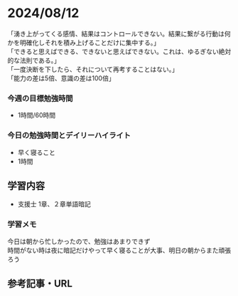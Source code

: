 # 2024/08/12
「湧き上がってくる感情、結果はコントロールできない。結果に繋がる行動は何かを明確化しそれを積み上げることだけに集中する。」  
「できると思えばできる、できないと思えばできない。これは、ゆるぎない絶対的な法則である。」  
「一度決断を下したら、それについて再考することはない。」  
「能力の差は5倍、意識の差は100倍」  
### 今週の目標勉強時間
- 1時間/60時間

### 今日の勉強時間とデイリーハイライト
- 早く寝ること
- 1時間

## 学習内容
- 支援士 1章、２章単語暗記
### 学習メモ
今日は朝から忙しかったので、勉強はあまりできず  
時間がない時は夜に暗記だけやって早く寝ることが大事、明日の朝からまた頑張ろう  
## 参考記事・URL
